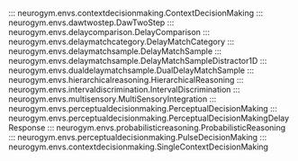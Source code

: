 ::: neurogym.envs.contextdecisionmaking.ContextDecisionMaking
::: neurogym.envs.dawtwostep.DawTwoStep
::: neurogym.envs.delaycomparison.DelayComparison
::: neurogym.envs.delaymatchcategory.DelayMatchCategory
::: neurogym.envs.delaymatchsample.DelayMatchSample
::: neurogym.envs.delaymatchsample.DelayMatchSampleDistractor1D
::: neurogym.envs.dualdelaymatchsample.DualDelayMatchSample
::: neurogym.envs.hierarchicalreasoning.HierarchicalReasoning
::: neurogym.envs.intervaldiscrimination.IntervalDiscrimination
::: neurogym.envs.multisensory.MultiSensoryIntegration
::: neurogym.envs.perceptualdecisionmaking.PerceptualDecisionMaking
::: neurogym.envs.perceptualdecisionmaking.PerceptualDecisionMakingDelayResponse
::: neurogym.envs.probabilisticreasoning.ProbabilisticReasoning
::: neurogym.envs.perceptualdecisionmaking.PulseDecisionMaking
::: neurogym.envs.contextdecisionmaking.SingleContextDecisionMaking
